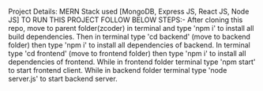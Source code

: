 Project Details:
  MERN Stack used
[MongoDB, Express JS, React JS, Node JS]
TO RUN THIS PROJECT FOLLOW BELOW STEPS:-
  After cloning this repo, move to parent folder(zcoder) in terminal and type 'npm i' to install all build dependencies. Then in terminal type 'cd backend' (move to backend folder) then type 'npm i' to install all dependencies of backend.
  In terminal type 'cd frontend' (move to frontend folder) then type 'npm i' to install all dependencies of frontend.
  While in frontend folder terminal type 'npm start' to start frontend client.
  While in backend folder terminal type 'node server.js' to start backend server.
